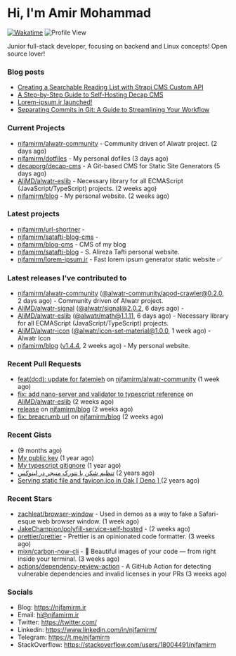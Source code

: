 # Hi, I'm Amir Mohammad
[![Wakatime](https://wakatime.com/badge/user/68776a95-d771-48a4-a960-90136239e4fd.svg)](https://wakatime.com/@68776a95-d771-48a4-a960-90136239e4fd)
![Profile View](https://komarev.com/ghpvc/?username=njfamirm)

Junior full-stack developer, focusing on backend and Linux concepts!
Open source lover!

### Blog posts

- [Creating a Searchable Reading List with Strapi CMS Custom API](https://www.njfamirm.ir/en/blog/strapi-custom-api/)
- [A Step-by-Step Guide to Self-Hosting Decap CMS](https://www.njfamirm.ir/en/blog/self-hosting-decap-cms/)
- [Lorem-ipsum.ir launched!](https://www.njfamirm.ir/en/blog/lorem-ipsum-ir-launched/)
- [Separating Commits in Git: A Guide to Streamlining Your Workflow](https://www.njfamirm.ir/en/blog/git-separate/)


### Current Projects

- [njfamirm/alwatr-community](https://github.com/njfamirm/alwatr-community) - Community driven of Alwatr project. (2 days ago)
- [njfamirm/dotfiles](https://github.com/njfamirm/dotfiles) - My personal dofiles (3 days ago)
- [decaporg/decap-cms](https://github.com/decaporg/decap-cms) - A Git-based CMS for Static Site Generators (5 days ago)
- [AliMD/alwatr-eslib](https://github.com/AliMD/alwatr-eslib) - Necessary library for all ECMAScript (JavaScript/TypeScript) projects. (2 weeks ago)
- [njfamirm/blog](https://github.com/njfamirm/blog) - My personal website. (2 weeks ago)

### Latest projects

- [njfamirm/url-shortner](https://github.com/njfamirm/url-shortner) - 
- [njfamirm/satafti-blog-cms](https://github.com/njfamirm/satafti-blog-cms) - 
- [njfamirm/blog-cms](https://github.com/njfamirm/blog-cms) - CMS of my blog
- [njfamirm/satafti-blog](https://github.com/njfamirm/satafti-blog) - S. Alireza Tafti personal website.
- [njfamirm/lorem-ipsum.ir](https://github.com/njfamirm/lorem-ipsum.ir) - Fast lorem ipsum generator static website ✅

### Latest releases I've contributed to

- [njfamirm/alwatr-community](https://github.com/njfamirm/alwatr-community) ([@alwatr-community/apod-crawler@0.2.0](https://github.com/njfamirm/alwatr-community/releases/tag/%40alwatr-community/apod-crawler%400.2.0), 2 days ago) - Community driven of Alwatr project.
- [AliMD/alwatr-signal](https://github.com/AliMD/alwatr-signal) ([@alwatr/signal@2.0.2](https://github.com/AliMD/alwatr-signal/releases/tag/%40alwatr/signal%402.0.2), 6 days ago) - 
- [AliMD/alwatr-eslib](https://github.com/AliMD/alwatr-eslib) ([@alwatr/math@1.1.11](https://github.com/AliMD/alwatr-eslib/releases/tag/%40alwatr/math%401.1.11), 6 days ago) - Necessary library for all ECMAScript (JavaScript/TypeScript) projects.
- [AliMD/alwatr-icon](https://github.com/AliMD/alwatr-icon) ([@alwatr/icon-set-material@1.0.0](https://github.com/AliMD/alwatr-icon/releases/tag/%40alwatr/icon-set-material%401.0.0), 1 week ago) - Alwatr Icon
- [njfamirm/blog](https://github.com/njfamirm/blog) ([v1.4.4](https://github.com/njfamirm/blog/releases/tag/v1.4.4), 2 weeks ago) - My personal website.

### Recent Pull Requests

- [feat(dcd): update for fatemieh](https://github.com/njfamirm/alwatr-community/pull/202) on [njfamirm/alwatr-community](https://github.com/njfamirm/alwatr-community) (1 week ago)
- [fix: add nano-server and validator to typescript reference](https://github.com/AliMD/alwatr-eslib/pull/42) on [AliMD/alwatr-eslib](https://github.com/AliMD/alwatr-eslib) (2 weeks ago)
- [release](https://github.com/njfamirm/blog/pull/84) on [njfamirm/blog](https://github.com/njfamirm/blog) (2 weeks ago)
- [fix: breacrumb url](https://github.com/njfamirm/blog/pull/83) on [njfamirm/blog](https://github.com/njfamirm/blog) (2 weeks ago)

### Recent Gists

- [](https://gist.github.com/022d07ecd84e69ad31ef0bcd32d86b59) (9 months ago)
- [My public key](https://gist.github.com/879f720c9ca74a0934ce571b7285ed34) (1 year ago)
- [My typescript gitignore](https://gist.github.com/6a40b1912daab3f91a02a7b53f3f76c3) (1 year ago)
- [تنظیم شکن با نتورک منیجر در لینوکس](https://gist.github.com/cc40c344e89bdcdf77085cbf1fc05162) (2 years ago)
- [Serving static file and favicon.ico in Oak [ Deno ] ](https://gist.github.com/9bcaca2b6a672e729c099193b4aafe9f) (2 years ago)

### Recent Stars

- [zachleat/browser-window](https://github.com/zachleat/browser-window) - Used in demos as a way to fake a Safari-esque web browser window. (1 week ago)
- [JakeChampion/polyfill-service-self-hosted](https://github.com/JakeChampion/polyfill-service-self-hosted) -  (2 weeks ago)
- [prettier/prettier](https://github.com/prettier/prettier) - Prettier is an opinionated code formatter. (3 weeks ago)
- [mixn/carbon-now-cli](https://github.com/mixn/carbon-now-cli) - 🎨 Beautiful images of your code — from right inside your terminal. (3 weeks ago)
- [actions/dependency-review-action](https://github.com/actions/dependency-review-action) - A GitHub Action for detecting vulnerable dependencies and invalid licenses in your PRs (3 weeks ago)

### Socials

- Blog: https://njfamirm.ir
- Email: hi@njfamirm.ir
- Twitter: https://twitter.com/
- Linkedin: https://www.linkedin.com/in/njfamirm/
- Telegram: https://t.me/njfamirm
- StackOverflow: https://stackoverflow.com/users/18004491/njfamirm
